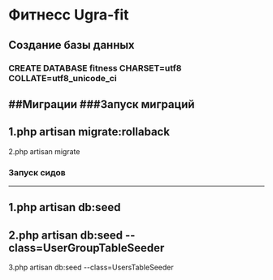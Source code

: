 
# Фитнесс Ugra-fit
## Создание базы данных
### CREATE DATABASE fitness CHARSET=utf8 COLLATE=utf8_unicode_ci

##Миграции
###Запуск миграций
---
1.php artisan migrate:rollaback
---
2.php artisan migrate
### Запуск сидов
---
1.php artisan db:seed
---
2.php artisan db:seed --class=UserGroupTableSeeder
---
3.php artisan db:seed --class=UsersTableSeeder
